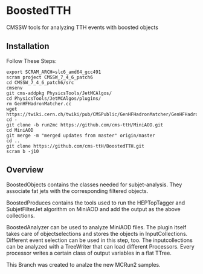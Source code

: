 BoostedTTH
=======

CMSSW tools for analyzing TTH events with boosted objects

## Installation
Follow These Steps:
 
    export SCRAM_ARCH=slc6_amd64_gcc491
    scram project CMSSW_7_4_6_patch6
    cd CMSSW_7_4_6_patch6/src
    cmsenv   
    git cms-addpkg PhysicsTools/JetMCAlgos/
    cd PhysicsTools/JetMCAlgos/plugins/
    rm GenHFHadronMatcher.cc
    wget https://twiki.cern.ch/twiki/pub/CMSPublic/GenHFHadronMatcher/GenHFHadronMatcher.cc
    cd -
    git clone -b run2mc https://github.com/cms-ttH/MiniAOD.git
    cd MiniAOD
    git merge -m "merged updates from master" origin/master
    cd ..
    git clone https://github.com/cms-ttH/BoostedTTH.git        
    scram b -j10

## Overview
BoostedObjects contains the classes needed for subjet-analysis. They associate fat jets with the corresponding filtered objects.

BoostedProduces contains the tools used to run the HEPTopTagger and SubjetFilterJet algorithm on MiniAOD and add the output as the above collections.

BoostedAnalyzer can be used to analyze MiniAOD files. The plugin itself takes care of objectselections and stores the objects in InputCollections. Different event selection can be used in this step, too. The inputcollections can be analyzed with a TreeWriter that can load different Processors. Every processor writes a certain class of output variables in a flat TTree.

This Branch was created to analze the new MCRun2 samples.
